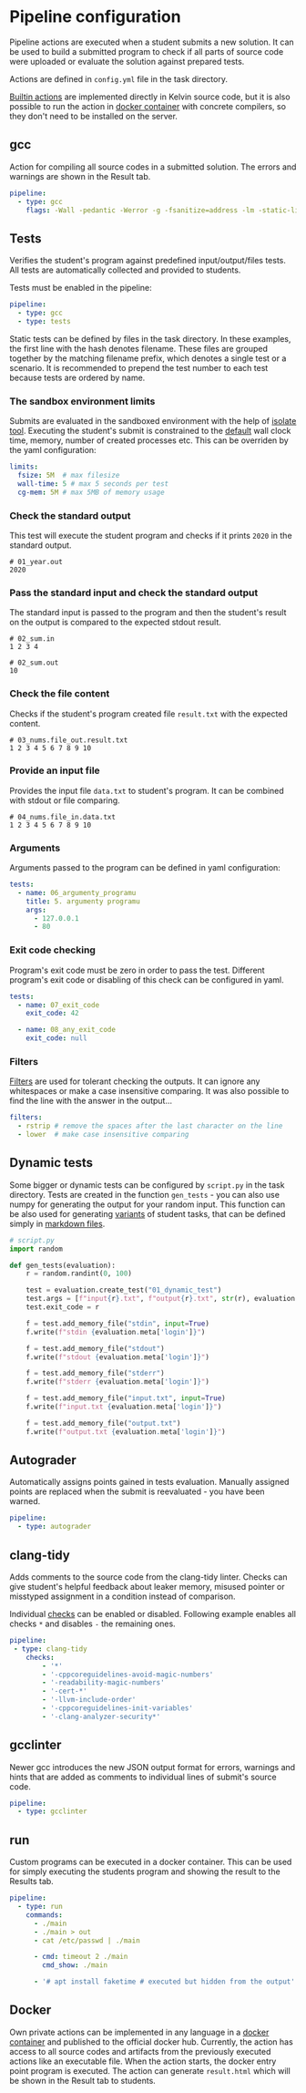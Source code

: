 # Pipeline configuration
Pipeline actions are executed when a student submits a new solution.
It can be used to build a submitted program to check if all parts of source code were uploaded or evaluate the solution against prepared tests.

Actions are defined in `config.yml` file in the task directory.

<a href="https://github.com/mrlvsb/kelvin/blob/master/evaluator/pipelines.py">Builtin actions</a> are implemented directly in Kelvin source code, but it is also possible to run the action in <a href="https://github.com/mrlvsb/kelvin/tree/master/evaluator/images">docker container</a> with concrete compilers, so they don't need to be installed on the server.

## gcc
Action for compiling all source codes in a submitted solution.
The errors and warnings are shown in the Result tab.


```yaml
pipeline:
  - type: gcc
    flags: -Wall -pedantic -Werror -g -fsanitize=address -lm -static-libasan
```

## Tests
Verifies the student's program against predefined input/output/files tests.
All tests are automatically collected and provided to students.

Tests must be enabled in the pipeline:

```yaml
pipeline:
  - type: gcc
  - type: tests

```

Static tests can be defined by files in the task directory.
In these examples, the first line with the hash denotes filename.
These files are grouped together by the matching filename prefix, which denotes a single test or a scenario.
It is recommended to prepend the test number to each test because tests are ordered by name.


### The sandbox environment limits
Submits are evaluated in the sandboxed environment with the help of <a href="https://github.com/ioi/isolate">isolate tool</a>.
Executing the student's submit is constrained to the <a href="https://github.com/mrlvsb/kelvin/blob/63b6ffc294e3b91d1db13453d487c773764ba4a1/evaluator/testsets.py#L122">default</a> wall clock time, memory, number of created processes etc.
This can be overriden by the yaml configuration:

```yaml
limits:
  fsize: 5M  # max filesize  
  wall-time: 5 # max 5 seconds per test
  cg-mem: 5M # max 5MB of memory usage
```

### Check the standard output
This test will execute the student program and checks if it prints `2020` in the standard output.

```
# 01_year.out
2020
```

### Pass the standard input and check the standard output
The standard input is passed to the program and then the student's result on the output is compared to the expected stdout result.

```
# 02_sum.in
1 2 3 4
```
```
# 02_sum.out
10
```

### Check the file content
Checks if the student's program created file `result.txt` with the expected content.

```
# 03_nums.file_out.result.txt
1 2 3 4 5 6 7 8 9 10
```

### Provide an input file
Provides the input file `data.txt` to student's program.
It can be combined with stdout or file comparing. 

```
# 04_nums.file_in.data.txt
1 2 3 4 5 6 7 8 9 10
```

### Arguments
Arguments passed to the program can be defined in yaml configuration:

```yaml
tests:
  - name: 06_argumenty_programu
    title: 5. argumenty programu
    args:
      - 127.0.0.1
      - 80
```

### Exit code checking
Program's exit code must be zero in order to pass the test.
Different program's exit code or disabling of this check can be configured in yaml. 

```yaml
tests:
  - name: 07_exit_code
    exit_code: 42

  - name: 08_any_exit_code
    exit_code: null
```

### Filters
<a href="https://github.com/mrlvsb/kelvin/blob/63b6ffc294e3b91d1db13453d487c773764ba4a1/evaluator/filters.py#L30">Filters</a> are used for tolerant checking the outputs.
It can ignore any whitespaces or make a case insensitive comparing.
It was also possible to find the line with the answer in the output...

```yaml
filters:
  - rstrip # remove the spaces after the last character on the line
  - lower  # make case insensitive comparing
```

## Dynamic tests
Some bigger or dynamic tests can be configured by `script.py` in the task directory.
Tests are created in the function `gen_tests` - you can also use numpy for generating the output for your random input.
This function can be also used for generating <a href="https://kelvin.cs.vsb.cz/#/task/edit/125">variants</a> of student tasks, that can be defined simply in <a href="https://kelvin.cs.vsb.cz/#/task/edit/124">markdown files</a>.


```python
# script.py
import random

def gen_tests(evaluation):
    r = random.randint(0, 100)

    test = evaluation.create_test("01_dynamic_test") 
    test.args = [f"input{r}.txt", f"output{r}.txt", str(r), evaluation.meta['login']]
    test.exit_code = r

    f = test.add_memory_file("stdin", input=True)
    f.write(f"stdin {evaluation.meta['login']}")

    f = test.add_memory_file("stdout")
    f.write(f"stdout {evaluation.meta['login']}")

    f = test.add_memory_file("stderr")
    f.write(f"stderr {evaluation.meta['login']}")

    f = test.add_memory_file("input.txt", input=True)
    f.write(f"input.txt {evaluation.meta['login']}")

    f = test.add_memory_file("output.txt")
    f.write(f"output.txt {evaluation.meta['login']}")
``` 

## Autograder
Automatically assigns points gained in tests evaluation.
Manually assigned points are replaced when the submit is reevaluated - you have been warned.

```yaml
pipeline:
  - type: autograder
```

## clang-tidy
Adds comments to the source code from the clang-tidy linter.
Checks can give student's helpful feedback about leaker memory, misused pointer or misstyped assignment in a condition instead of comparison.

Individual <a href="https://clang.llvm.org/extra/clang-tidy/checks/list.html">checks</a> can be enabled or disabled.
Following example enables all checks `*` and disables `-` the remaining ones.

```yaml
pipeline:
 - type: clang-tidy 
    checks:
        - '*'
        - '-cppcoreguidelines-avoid-magic-numbers'
        - '-readability-magic-numbers'
        - '-cert-*'
        - '-llvm-include-order'
        - '-cppcoreguidelines-init-variables'
        - '-clang-analyzer-security*'
```


## gcclinter
Newer gcc introduces the new JSON output format for errors, warnings and hints that are added as comments to individual lines of submit's source code.

```yaml
pipeline:
  - type: gcclinter
```

## run
Custom programs can be executed in a docker container.
This can be used for simply executing the students program and showing the result to the Results tab.

```yaml
pipeline:
  - type: run
    commands:    
      - ./main
      - ./main > out
      - cat /etc/passwd | ./main

      - cmd: timeout 2 ./main
        cmd_show: ./main

      - '# apt install faketime # executed but hidden from the output'
```


## Docker
Own private actions can be implemented in any language in a <a href="https://github.com/mrlvsb/kelvin/tree/master/evaluator/images">docker container</a> and published to the official docker hub.
Currently, the action has access to all source codes and artifacts from the previously executed actions like an executable file.
When the action starts, the docker entry point program is executed.
The action can generate `result.html` which will be shown in the Result tab to students.
